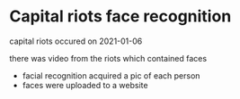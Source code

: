 # Capital riots face recognition
capital riots occured on 2021-01-06

there was video from the riots which contained faces
- facial recognition acquired a pic of each person
- faces were uploaded to a website
